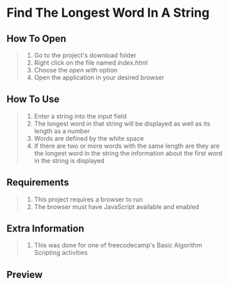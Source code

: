 # Find The Longest Word In A String

## How To Open
> 1. Go to the project's download folder
> 2. Right click on the file named _index.html_
> 3. Choose the _open with_ option
> 4. Open the application in your desired browser

## How To Use
> 1. Enter a string into the input field
> 2. The longest word in that string will be displayed as well as its length as a number
> 3. Words are defined by the white space
> 4. If there are two or more words with the same length are they are the longest word in the string the information about the first word in the string is displayed

## Requirements
> 1. This project requires a browser to run
> 2. The browser must have JavaScript available and enabled

## Extra Information
> 1. This was done for one of freecodecamp's Basic Algorithm Scripting activities

## Preview
